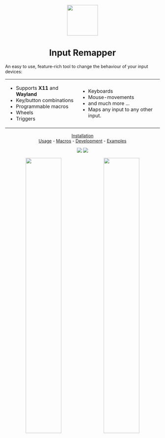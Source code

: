 <p align="center"><img src="data/input-remapper.svg" width=100/></p>

<h1 align="center">Input Remapper</h1>

An easy to use, feature-rich tool to change the behaviour of your input
devices:

<table style="border-collapse: collapse; border: none;">
  <td>
    <ul>
      <li> Supports <b>X11</b> and <b>Wayland</b>
      <li> Key/button combinations
      <li> Programmable macros
      <li> Wheels
      <li> Triggers
    </ul>
  </td>
  <td>
    <ul>
      <li> Keyboards
      <li> Mouse-movements
      <li> and much more ...
      <li> Maps any input to any other input.
    </ul>
    </td>
</table>

<p align="center">
<a href="readme/installation.md">Installation</a></br> 
<a href="readme/usage.md">Usage</a> - 
<a href="readme/macros.md">Macros</a> - 
<a href="readme/development.md">Development</a> -
<a href="readme/examples.md">Examples</a>
</p>

<p align="center"><img src="readme/pylint.svg"/> <img src="readme/coverage.svg"/></p>

<p align="center">
  <img src="readme/screenshot.png" width="48%"/>
  &#160;
  <img src="readme/screenshot_2.png" width="48%"/>
</p>
